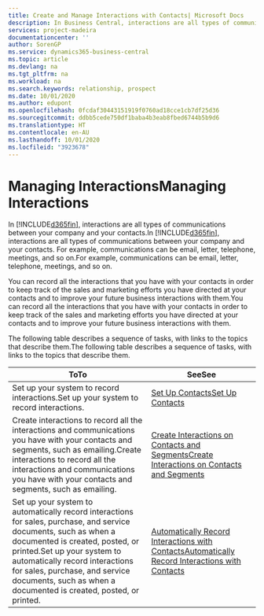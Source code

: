 ```yaml
---
title: Create and Manage Interactions with Contacts| Microsoft Docs
description: In Business Central, interactions are all types of communications between your company and your contacts. For example, communications can be email, letter, telephone, meetings, and so on.
services: project-madeira
documentationcenter: ''
author: SorenGP
ms.service: dynamics365-business-central
ms.topic: article
ms.devlang: na
ms.tgt_pltfrm: na
ms.workload: na
ms.search.keywords: relationship, prospect
ms.date: 10/01/2020
ms.author: edupont
ms.openlocfilehash: 0fcdaf30443151919f0760ad18cce1cb7df25d36
ms.sourcegitcommit: ddbb5cede750df1baba4b3eab8fbed6744b5b9d6
ms.translationtype: HT
ms.contentlocale: en-AU
ms.lasthandoff: 10/01/2020
ms.locfileid: "3923678"
---
```

# <a name="managing-interactions"></a><span data-ttu-id="2305a-104">Managing Interactions</span><span class="sxs-lookup"><span data-stu-id="2305a-104">Managing Interactions</span></span>
<span data-ttu-id="2305a-105">In [!INCLUDE[d365fin](includes/d365fin_md.md)], interactions are all types of communications between your company and your contacts.</span><span class="sxs-lookup"><span data-stu-id="2305a-105">In [!INCLUDE[d365fin](includes/d365fin_md.md)], interactions are all types of communications between your company and your contacts.</span></span> <span data-ttu-id="2305a-106">For example, communications can be email, letter, telephone, meetings, and so on.</span><span class="sxs-lookup"><span data-stu-id="2305a-106">For example, communications can be email, letter, telephone, meetings, and so on.</span></span>

<span data-ttu-id="2305a-107">You can record all the interactions that you have with your contacts in order to keep track of the sales and marketing efforts you have directed at your contacts and to improve your future business interactions with them.</span><span class="sxs-lookup"><span data-stu-id="2305a-107">You can record all the interactions that you have with your contacts in order to keep track of the sales and marketing efforts you have directed at your contacts and to improve your future business interactions with them.</span></span>

<span data-ttu-id="2305a-108">The following table describes a sequence of tasks, with links to the topics that describe them.</span><span class="sxs-lookup"><span data-stu-id="2305a-108">The following table describes a sequence of tasks, with links to the topics that describe them.</span></span>

| <span data-ttu-id="2305a-109">To</span><span class="sxs-lookup"><span data-stu-id="2305a-109">To</span></span> | <span data-ttu-id="2305a-110">See</span><span class="sxs-lookup"><span data-stu-id="2305a-110">See</span></span> |
| --- | --- |
| <span data-ttu-id="2305a-111">Set up your system to record interactions.</span><span class="sxs-lookup"><span data-stu-id="2305a-111">Set up your system to record interactions.</span></span> |[<span data-ttu-id="2305a-112">Set Up Contacts</span><span class="sxs-lookup"><span data-stu-id="2305a-112">Set Up Contacts</span></span>](marketing-setup-contacts.md) |
|<span data-ttu-id="2305a-113">Create interactions to record all the interactions and communications you have with your contacts and segments, such as emailing.</span><span class="sxs-lookup"><span data-stu-id="2305a-113">Create interactions to record all the interactions and communications you have with your contacts and segments, such as emailing.</span></span>|[<span data-ttu-id="2305a-114">Create Interactions on Contacts and Segments</span><span class="sxs-lookup"><span data-stu-id="2305a-114">Create Interactions on Contacts and Segments</span></span>](marketing-how-create-interactions.md)|
|<span data-ttu-id="2305a-115">Set up your system to automatically record interactions for sales, purchase, and service documents, such as when a documented is created, posted, or printed.</span><span class="sxs-lookup"><span data-stu-id="2305a-115">Set up your system to automatically record interactions for sales, purchase, and service documents, such as when a documented is created, posted, or printed.</span></span>|[<span data-ttu-id="2305a-116">Automatically Record Interactions with Contacts</span><span class="sxs-lookup"><span data-stu-id="2305a-116">Automatically Record Interactions with Contacts</span></span>](marketing-auto-record-interactions.md)|
